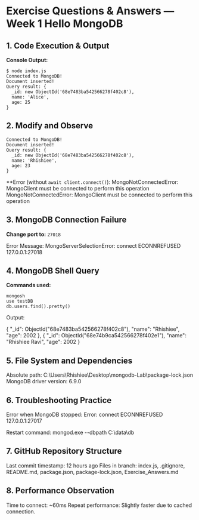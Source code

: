 # Exercise Questions & Answers — Week 1 Hello MongoDB

## 1. Code Execution & Output

**Console Output:**

```
$ node index.js
Connected to MongoDB!
Document inserted!
Query result: {
  _id: new ObjectId('68e7483ba542566278f402c8'),
  name: 'Alice',
  age: 25
}
```

## 2. Modify and Observe

```
Connected to MongoDB!
Document inserted!
Query result: {
  _id: new ObjectId('68e7483ba542566278f402c8'),
  name: 'Rhishiee',
  age: 23
}
```

**Error (without `await client.connect()`): MongoNotConnectedError: MongoClient must be connected to perform this operation
MongoNotConnectedError: MongoClient must be connected to perform this operation

## 3. MongoDB Connection Failure

**Change port to:** `27018`

Error Message:
MongoServerSelectionError: connect ECONNREFUSED 127.0.0.1:27018

## 4. MongoDB Shell Query

**Commands used:**
```
mongosh
use testDB
db.users.find().pretty()
```
Output:

  { "_id": ObjectId("68e7483ba542566278f402c8"), "name": "Rhishiee", "age": 2002 },
  { "_id": ObjectId("68e74b9ca542566278f402e1"), "name": "Rhishiee Ravi", "age": 2002 }

## 5. File System and Dependencies

Absolute path:
C:\Users\Rhishiee\Desktop\mongodb-Lab\package-lock.json
MongoDB driver version: 6.9.0

## 6. Troubleshooting Practice

Error when MongoDB stopped: Error: connect ECONNREFUSED 127.0.0.1:27017

Restart command: mongod.exe --dbpath C:\data\db

## 7. GitHub Repository Structure

Last commit timestamp: 12 hours ago
Files in branch: index.js, .gitignore, README.md, package.json, package-lock.json, Exercise_Answers.md

## 8. Performance Observation

Time to connect: ~60ms
Repeat performance: Slightly faster due to cached connection.
